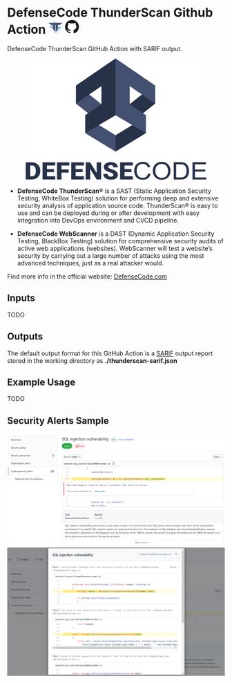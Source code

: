 # DefenseCode ThunderScan Github Action ![ThunderScan](images/thunderscan-icon.png) <img src="images/github.png">

DefenseCode ThunderScan GitHub Action with SARIF output.
<p align="center">
  <img src="images/defensecode.png">
</p>

* **DefenseCode ThunderScan®** is a SAST (Static Application Security Testing, WhiteBox Testing) solution for performing deep and extensive security analysis of application source code. ThunderScan® is easy to use and can be deployed during or after development with easy integration into DevOps environment and CI/CD pipeline.

* **DefenseCode WebScanner** is a DAST (Dynamic Application Security Testing, BlackBox Testing) solution for comprehensive security audits of active web applications (websites). WebScanner will test a website’s security by carrying out a large number of attacks using the most advanced techniques, just as a real attacker would.

Find more info in the official website: [DefenseCode.com](https://www.defensecode.com)

## Inputs

TODO

## Outputs

The default output format for this GitHub Action is a [SARIF](https://docs.github.com/en/github/finding-security-vulnerabilities-and-errors-in-your-code/sarif-support-for-code-scanning) output report stored in the working directory as **./thunderscan-sarif.json**

## Example Usage

TODO

## Security Alerts Sample

![Sample Alert](images/code-scanning-alerts.png)
![Sample Flow](images/code-scanning-flow.png)

